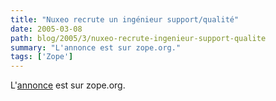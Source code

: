 ```yaml
---
title: "Nuxeo recrute un ingénieur support/qualité"
date: 2005-03-08
path: blog/2005/3/nuxeo-recrute-ingenieur-support-qualite
summary: "L'annonce est sur zope.org."
tags: ['Zope']
---
```


L'<a href="http://zope.org/Members/nuxeo/news/cps-support-job">annonce</a> 
est sur zope.org. 

